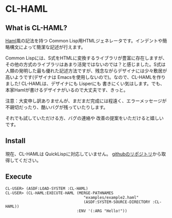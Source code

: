 # CL-HAML

## What is CL-HAML?

[Haml](http://haml-lang.com/ "Haml")風の記法を持つ Common Lisp用HTMLジェネレータです。インデントや簡略構文によって簡潔な記述が行えます。

Common Lispには、S式をHTMLに変換するライブラリが豊富に存在しますが、その他の方式のライブラリはあまり活発ではないのでは？と感じました。S式は人類の発明した最も優れた記述方法ですが、残念ながらデザイナには少々敷居が高いようです(デザイナは Emacsを使用しないので)。なので、CL-HAMLを作りました! CL-HAMLは、デザイナにも Lisperにも 書きにくい気はします。でも、本家Hamlが書けるデザイナがいるので大丈夫です、きっと。

注意：大変申し訳ありませんが、まだまだ完成には程遠く、エラーメッセージが不親切だったり、酷いバグが残っていたりします。

それでも試していただける方、バグの連絡や 改善の提案をいただけると嬉しいです。

## Install

現在、CL-HAMLは QuickLispに対応していません。
[githubのリポジトリ](https://github.com/Unspeakable/cl-haml)から取得してください。

## Execute

    CL-USER> (ASDF:LOAD-SYSTEM :CL-HAML)
    CL-USER> (CL-HAML:EXECUTE-HAML (MERGE-PATHNAMES
                                      "examples/example2.haml"
                                      (ASDF:SYSTEM-SOURCE-DIRECTORY :CL-HAML))
                                   :ENV '(:ARG "Hello!"))

